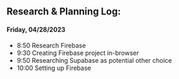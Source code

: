 ## Research & Planning Log:

#### Friday, 04/28/2023

* 8:50 Research Firebase
* 9:30 Creating Firebase project in-browser
* 9:50 Researching Supabase as potential other choice
* 10:00 Setting up Firebase